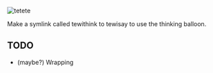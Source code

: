![tetete](http://luz.lu/tewisay.png)

Make a symlink called tewithink to tewisay to use the thinking balloon.

TODO
----
* (maybe?) Wrapping
